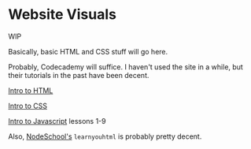 # Website Visuals

WIP

Basically, basic HTML and CSS stuff will go here.

Probably, Codecademy will suffice. I haven't used the site in a while, but their
tutorials in the past have been decent.

[Intro to HTML](https://www.codecademy.com/learn/learn-html)

[Intro to CSS](https://www.codecademy.com/learn/learn-css)

[Intro to Javascript](https://www.codecademy.com/learn/introduction-to-javascript)
lessons 1-9

Also, [NodeSchool's](https://nodeschool.io) `learnyouhtml` is probably pretty
decent.
